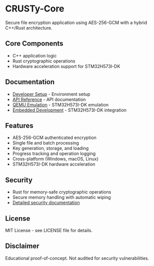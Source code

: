 # CRUSTy-Core

Secure file encryption application using AES-256-GCM with a hybrid C++/Rust architecture.

## Core Components

- C++ application logic
- Rust cryptographic operations
- Hardware acceleration support for STM32H573I-DK

## Documentation

- [Developer Setup](Documentation/Guides/DEVELOPER_SETUP.md) - Environment setup
- [API Reference](Documentation/Guides/API_REFERENCE.md) - API documentation
- [QEMU Emulation](Documentation/QEMU_Unified_Guide.md) - STM32H573I-DK emulation
- [Embedded Development](Documentation/Embedded_Unified_Guide.md) - STM32H573I-DK integration

## Features

- AES-256-GCM authenticated encryption
- Single file and batch processing
- Key generation, storage, and loading
- Progress tracking and operation logging
- Cross-platform (Windows, macOS, Linux)
- STM32H573I-DK hardware acceleration

## Security

- Rust for memory-safe cryptographic operations
- Secure memory handling with automatic wiping
- [Detailed security documentation](Documentation/Security/SECURITY_IMPLEMENTATION.md)

## License

MIT License - see LICENSE file for details.

## Disclaimer

Educational proof-of-concept. Not audited for security vulnerabilities.
